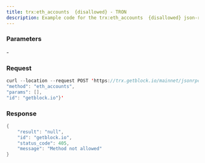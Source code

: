 ```yaml
---
title: trx:eth_accounts  {disallowed} - TRON
description: Example code for the trx:eth_accounts  {disallowed} json-rpc method. Сomplete guide on how to use trx:eth_accounts  {disallowed} json-rpc in GetBlock.io Web3 documentation.
---
```


### Parameters


\-

### Request

``` java
curl --location --request POST 'https://trx.getblock.io/mainnet/jsonrpc' \n--header 'x-api-key: YOUR-API-KEY' \n--header 'Content-Type: application/json' \n--data-raw '{"jsonrpc": "2.0",
"method": "eth_accounts",
"params": [],
"id": "getblock.io"}'
```

###  Response

``` java
{
    "result": "null",
    "id": "getblock.io",
    "status_code": 405,
    "message": "Method not allowed"
}
```

